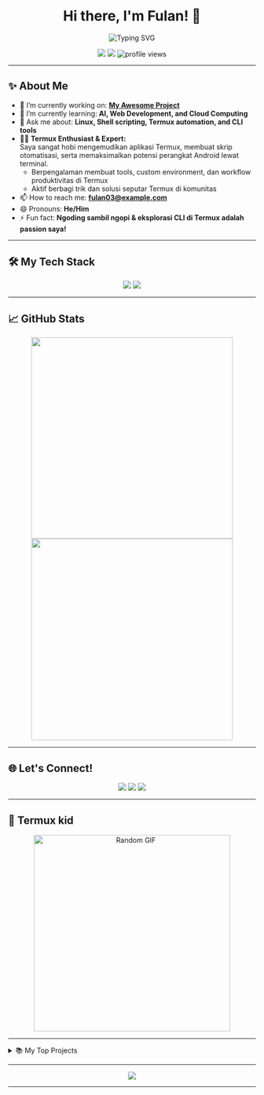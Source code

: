 <h1 align="center">Hi there, I'm Fulan! 👋</h1>

<p align="center">
  <img src="https://readme-typing-svg.demolab.com?font=Fira+Code&size=25&pause=1000&color=F7A4B4&center=true&vCenter=true&width=435&lines=Welcome+to+my+GitHub+profile!;I'm a code+beginner" alt="Typing SVG" />
</p>

<p align="center">
  <a href="https://github.com/fulan3"><img src="https://img.shields.io/github/followers/fulan3?label=Follow&style=social"></a>
  <a href="mailto:gapunya@example.com"><img src="https://img.shields.io/badge/Email-D14836?style=flat-square&logo=gmail&logoColor=white"></a>
  <img src="https://komarev.com/ghpvc/?username=fulan3&style=flat-square" alt="profile views"/>
</p>

---

## ✨ About Me

- 🔭 I’m currently working on: **[My Awesome Project](https://github.com/fulan3/Wordlist)**
- 🌱 I’m currently learning: **AI, Web Development, and Cloud Computing**
- 💬 Ask me about: **Linux, Shell scripting, Termux automation, and CLI tools**
- 👨‍💻 **Termux Enthusiast & Expert:**  
  Saya sangat hobi mengemudikan aplikasi Termux, membuat skrip otomatisasi, serta memaksimalkan potensi perangkat Android lewat terminal.  
  - Berpengalaman membuat tools, custom environment, dan workflow produktivitas di Termux  
  - Aktif berbagi trik dan solusi seputar Termux di komunitas
- 📫 How to reach me: **fulan03@example.com**
- 😄 Pronouns: **He/Him**
- ⚡ Fun fact: **Ngoding sambil ngopi & eksplorasi CLI di Termux adalah passion saya!**

---

## 🛠️ My Tech Stack

<p align="center">
  <img src="https://skillicons.dev/icons?i=python,js,bash,linux,git,github,vscode,android" />
  <img src="https://img.shields.io/badge/Terminal-Termux-1f425f.svg?logo=gnu-bash&logoColor=white&color=222222&style=flat-square" />
</p>

---

## 📈 GitHub Stats

<p align="center">
  <img src="https://github-readme-stats.vercel.app/api?username=fulan3&show_icons=true&theme=radical" width="410">
  <img src="https://github-readme-streak-stats.herokuapp.com/?user=fulan3&theme=radical" width="410">
</p>

---

## 🌐 Let's Connect!

<p align="center">
  <a href="https://linkedin.com/in/gaada"><img src="https://img.shields.io/badge/LinkedIn-blue?style=flat-square&logo=linkedin"></a>
  <a href="https://twitter.com/kosongbroo"><img src="https://img.shields.io/badge/Twitter-blue?style=flat-square&logo=twitter"></a>
  <a href="https://www.instagram.com/fulan_404?igsh=ZGdrZjN5Y3c4YjE5"><img src="https://img.shields.io/badge/Instagram-E4405F?style=flat-square&logo=instagram&logoColor=white"></a>
</p>

---

## 🤣 Termux kid 

<p align="center">
  <img src="https://media.giphy.com/media/13HgwGsXF0aiGY/giphy.gif" width="400" alt="Random GIF"/>
</p>


---

<details>
  <summary>📚 My Top Projects</summary>
  <ul>
    <li><a href="https://github.com/fulan3/Wordlist">Wordlist</a></li>
    <li><a href="https://github.com/fulan3/fulan3">Personal Profile Repo</a></li>
    <!-- Tambahkan proyek lainnya di sini -->
  </ul>
</details>

---

<p align="center">
  <img src="https://capsule-render.vercel.app/api?type=waving&color=gradient&height=120&section=footer"/>
</p>

---
